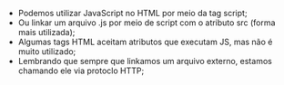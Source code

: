 * Podemos utilizar JavaScript no HTML por meio da tag script;
* Ou linkar um arquivo .js por meio de script com o atributo src (forma mais utilizada);
* Algumas tags HTML aceitam atributos que executam JS, mas não é muito utilizado;
* Lembrando que sempre que linkamos um arquivo externo, estamos chamando ele via protoclo HTTP;